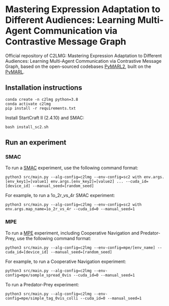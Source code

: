 # Mastering Expression Adaptation to Different Audiences: Learning Multi-Agent Communication via Contrastive Message Graph

Official repository of C2LMG: Mastering Expression Adaptation to Different Audiences: Learning Multi-Agent Communication via Contrastive Message Graph, based on the open-sourced codebases [PyMARL2](https://github.com/hijkzzz/pymarl2), built on the [PyMARL](https://github.com/oxwhirl/pymarl).

## Installation instructions
```
conda create -n c2lmg python=3.8
conda activate c2lmg
pip install -r requirements.txt
```

Install StartCraft II (2.4.10) and SMAC:
```
bash install_sc2.sh
```

## Run an experiment
### SMAC
To run a [SMAC](https://github.com/oxwhirl/smac) experiment, use the following command format:
```
python3 src/main.py --alg-config=c2lmg --env-config=sc2 with env.args.[env_key1]=[value1] env.args.[env_key2]=[value2] ... --cuda_id=[device_id] --manual_seed=[random_seed]
```
For example, to run a 1o_2r_vs_4r SMAC experiment:
```
python3 src/main.py --alg-config=c2lmg --env-config=sc2 with env.args.map_name=1o_2r_vs_4r --cuda_id=0 --manual_seed=1
```
### MPE
To run a [MPE](https://github.com/openai/multiagent-particle-envs) experiment, including Cooperative Navigation and Predator-Prey, use the following command format:
```
python3 src/main.py --alg-config=c2lmg --env-config=mpe/[env_name] --cuda_id=[device_id] --manual_seed=[random_seed]
```
For example, to run a Cooperative Navigation experiment:
```
python3 src/main.py --alg-config=c2lmg --env-config=mpe/somple_spread_0vis --cuda_id=0 --manual_seed=1
```
To run a Predator-Prey experiment:
```
python3 src/main.py --alg-config=c2lmg --env-config=mpe/simple_tag_0vis_colli --cuda_id=0 --manual_seed=1
```